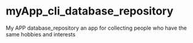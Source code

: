 # myApp_cli_database_repository
My APP database_repository
an app for collecting people who have the same hobbies and interests
